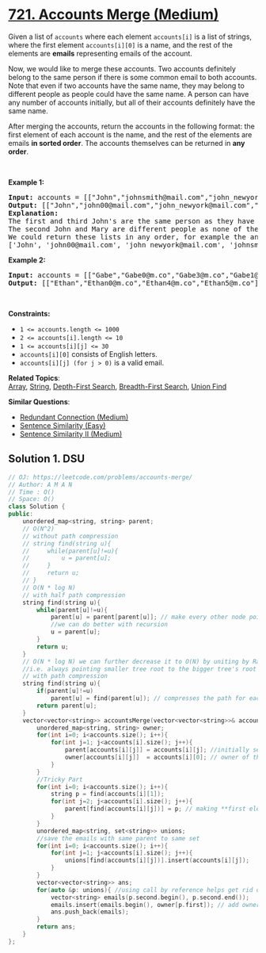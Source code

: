 # [721. Accounts Merge (Medium)](https://leetcode.com/problems/accounts-merge/)

<p>Given a list of <code>accounts</code> where each element <code>accounts[i]</code> is a list of strings, where the first element <code>accounts[i][0]</code> is a name, and the rest of the elements are <strong>emails</strong> representing emails of the account.</p>

<p>Now, we would like to merge these accounts. Two accounts definitely belong to the same person if there is some common email to both accounts. Note that even if two accounts have the same name, they may belong to different people as people could have the same name. A person can have any number of accounts initially, but all of their accounts definitely have the same name.</p>

<p>After merging the accounts, return the accounts in the following format: the first element of each account is the name, and the rest of the elements are emails <strong>in sorted order</strong>. The accounts themselves can be returned in <strong>any order</strong>.</p>

<p>&nbsp;</p>
<p><strong>Example 1:</strong></p>

<pre><strong>Input:</strong> accounts = [["John","johnsmith@mail.com","john_newyork@mail.com"],["John","johnsmith@mail.com","john00@mail.com"],["Mary","mary@mail.com"],["John","johnnybravo@mail.com"]]
<strong>Output:</strong> [["John","john00@mail.com","john_newyork@mail.com","johnsmith@mail.com"],["Mary","mary@mail.com"],["John","johnnybravo@mail.com"]]
<strong>Explanation:</strong>
The first and third John's are the same person as they have the common email "johnsmith@mail.com".
The second John and Mary are different people as none of their email addresses are used by other accounts.
We could return these lists in any order, for example the answer [['Mary', 'mary@mail.com'], ['John', 'johnnybravo@mail.com'], 
['John', 'john00@mail.com', 'john_newyork@mail.com', 'johnsmith@mail.com']] would still be accepted.
</pre>

<p><strong>Example 2:</strong></p>

<pre><strong>Input:</strong> accounts = [["Gabe","Gabe0@m.co","Gabe3@m.co","Gabe1@m.co"],["Kevin","Kevin3@m.co","Kevin5@m.co","Kevin0@m.co"],["Ethan","Ethan5@m.co","Ethan4@m.co","Ethan0@m.co"],["Hanzo","Hanzo3@m.co","Hanzo1@m.co","Hanzo0@m.co"],["Fern","Fern5@m.co","Fern1@m.co","Fern0@m.co"]]
<strong>Output:</strong> [["Ethan","Ethan0@m.co","Ethan4@m.co","Ethan5@m.co"],["Gabe","Gabe0@m.co","Gabe1@m.co","Gabe3@m.co"],["Hanzo","Hanzo0@m.co","Hanzo1@m.co","Hanzo3@m.co"],["Kevin","Kevin0@m.co","Kevin3@m.co","Kevin5@m.co"],["Fern","Fern0@m.co","Fern1@m.co","Fern5@m.co"]]
</pre>

<p>&nbsp;</p>
<p><strong>Constraints:</strong></p>

<ul>
	<li><code>1 &lt;= accounts.length &lt;= 1000</code></li>
	<li><code>2 &lt;= accounts[i].length &lt;= 10</code></li>
	<li><code>1 &lt;= accounts[i][j] &lt;= 30</code></li>
	<li><code>accounts[i][0]</code> consists of English letters.</li>
	<li><code>accounts[i][j] (for j &gt; 0)</code> is a valid email.</li>
</ul>


**Related Topics**:  
[Array](https://leetcode.com/tag/array/), [String](https://leetcode.com/tag/string/), [Depth-First Search](https://leetcode.com/tag/depth-first-search/), [Breadth-First Search](https://leetcode.com/tag/breadth-first-search/), [Union Find](https://leetcode.com/tag/union-find/)

**Similar Questions**:
* [Redundant Connection (Medium)](https://leetcode.com/problems/redundant-connection/)
* [Sentence Similarity (Easy)](https://leetcode.com/problems/sentence-similarity/)
* [Sentence Similarity II (Medium)](https://leetcode.com/problems/sentence-similarity-ii/)

## Solution 1. DSU

```cpp
// OJ: https://leetcode.com/problems/accounts-merge/
// Author: A M A N
// Time : O()
// Space: O()
class Solution {
public:
    unordered_map<string, string> parent;
    // O(N^2)
    // without path compression 
    // string find(string u){
    //     while(parent[u]!=u){
    //         u = parent[u];
    //     }
    //     return u;
    // }
    // O(N * log N)
    // with half path compression
    string find(string u){
        while(parent[u]!=u){
            parent[u] = parent[parent[u]]; // make every other node point to its parent node (compressing the path by half)
            //we can do better with recursion
            u = parent[u];
        }
        return u;
    }
    // O(N * log N) we can further decrease it to O(N) by uniting by Rank, 
    //i.e. always pointing smaller tree root to the bigger tree's root with the help of size array 
    // with path compression
    string find(string u){
        if(parent[u]!=u)
            parent[u] = find(parent[u]); // compresses the path for each node in between to the top most node
        return parent[u];
    }
    vector<vector<string>> accountsMerge(vector<vector<string>>& accounts) {
        unordered_map<string, string> owner;
        for(int i=0; i<accounts.size(); i++){
            for(int j=1; j<accounts[i].size(); j++){
                parent[accounts[i][j]] = accounts[i][j]; //initially self parent
                owner[accounts[i][j]]  = accounts[i][0]; // owner of the emails
            }
        }
        //Tricky Part
        for(int i=0; i<accounts.size(); i++){
            string p = find(accounts[i][1]);
            for(int j=2; j<accounts[i].size(); j++){
                parent[find(accounts[i][j])] = p; // making **first element's parents** the parent of all elements
            }
        }
        unordered_map<string, set<string>> unions;
        //save the emails with same parent to same set
        for(int i=0; i<accounts.size(); i++){
            for(int j=1; j<accounts[i].size(); j++){
                unions[find(accounts[i][j])].insert(accounts[i][j]);
            }
        }
        vector<vector<string>> ans;
        for(auto &p: unions){ //using call by reference helps get rid of copying each p 
            vector<string> emails(p.second.begin(), p.second.end());
            emails.insert(emails.begin(), owner[p.first]); // add owner name
            ans.push_back(emails);
        }
        return ans;
    }
};
```